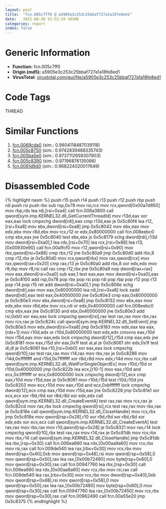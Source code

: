 ```yaml
---
layout: post
title:  "fcn.005c7ff0 @ a5905e3c253c25bbaf727a1a18fe8ed1"
date:   2021-08-30 15:52:19 +0300
categories: report
index: false
---
```


# Generic Information
- **Function:** fcn.005c7ff0
- **Origin (md5):** a5905e3c253c25bbaf727a1a18fe8ed1
- **VirusTotal:** [virustotal.com/gui/file/a5905e3c253c25bbaf727a1a18fe8ed1][virustotal_ref]

# Code Tags
<span class="tag" id="THREAD">THREAD</span>


# Similar Functions

1. [fcn.0069cda0][similar_1_ref] (sim.: 0.9804118487039118)
2. [fcn.005c8750][similar_2_ref] (sim.: 0.9742839488335743)
3. [fcn.005ba5e0][similar_3_ref] (sim.: 0.9737112659307903)
4. [fcn.005c8390][similar_4_ref] (sim.: 0.97196876135066)
5. [fcn.0061d9d0][similar_5_ref] (sim.: 0.968224020017649)


# Disassembled Code

{% highlight nasm %}
push r15
push r14
push r13
push r12
push rbp
push rdi
push rsi
push rbx
sub rsp,0x78
mov rsi,rcx
mov rcx,qword[0x00a7d850]
mov rbp,rdx
lea rdi,[rsi+0xa4]
call fcn.006a3800
call qword[sym.imp.KERNEL32.dll_GetCurrentThreadId]
mov r13d,eax
xor eax,eax
lock cmpxchg dword[rdi],eax
cmp r13d,eax
je 0x5c80f4
lea r12,[rsi+0xa8]
mov ebx,dword[rsi+0xa8]
jmp 0x5c8042
mov ebx,eax
mov edx,ebx
mov r8d,ebx
mov rcx,r12
or edx,0x80000000
call fcn.008eebc0
cmp ebx,eax
jne 0x5c8040
test ebx,ebx
js 0x5c8179
xchg dword[rdi],r13d
mov dword[rsi+0xa0],1
lea rdx,[rsi+0x70]
lea rcx,[rsi+0x88]
lea r13,[0x00930e90]
call fcn.00a1fcf0
mov r12,qword[rsi+0x90]
mov rbx,qword[rsi+0x88]
cmp rbx,r12
jne 0x5c80a9
jmp 0x5c80d0
add rbx,8
cmp r12,rbx
je 0x5c80d0
mov rcx,qword[rbx]
mov rax,qword[rcx]
mov rax,qword[rax+0x20]
cmp rax,r13
je 0x5c80a0
add rbx,8
xor edx,edx
mov r9,rbp
mov r8,rsi
call rax
cmp r12,rbx
jne 0x5c80a9
nop dword[rax+rax]
mov eax,dword[rsi+0xa0]
sub eax,1
test eax,eax
mov dword[rsi+0xa0],eax
je 0x5c8100
add rsp,0x78
pop rbx
pop rsi
pop rdi
pop rbp
pop r12
pop r13
pop r14
pop r15
ret
add dword[rsi+0xa0],1
jmp 0x5c806e
xchg dword[rdi],eax
mov eax,0x80000000
lea rdi,[rsi+0xa8]
lock xadd dword[rdi],eax
test eax,0x40000000
jne 0x5c80e3
cmp eax,0x80000000
je 0x5c80e3
mov ebx,dword[rsi+0xa8]
jmp 0x5c8132
mov ebx,eax
mov edx,ebx
mov r8d,ebx
mov rcx,rdi
or edx,0x40000000
call fcn.008eebc0
cmp ebx,eax
jne 0x5c8130
and ebx,0x40000000
jne 0x5c80e3
add rsi,0xb0
xor eax,eax
lock cmpxchg qword[rsi],rax
test rax,rax
mov rbx,rax
mov rcx,rax
je 0x5c824c
call qword[sym.imp.KERNEL32.dll_SetEvent]
jmp 0x5c80e3
mov edx,dword[rsi+0xa8]
jmp 0x5c8183
mov edx,eax
lea eax,[rdx+1]
mov r10d,edx
or r10d,0x80000000
test edx,edx
cmovns eax,r10d
mov r15d,eax
mov eax,edx
lock cmpxchg dword[r12],r15d
cmp eax,edx
jne 0x5c8181
mov eax,r15d
shr eax,0x1f
test al,al
je 0x5c8061
shr edx,0x1f
test dl,dl
je 0x5c8061
lea r10,[rsi+0xb0]
xor eax,eax
lock cmpxchg qword[r10],rax
test rax,rax
mov r14,rax
mov rbx,rax
je 0x5c8286
mov r14d,0xffffffff
and r15d,0x7fffffff
xor r8d,r8d
mov edx,r14d
mov rcx,rbx
call qword[sym.imp.KERNEL32.dll_WaitForSingleObjectEx]
mov r10d,r15d
or r10d,0x40000000
jmp 0x5c822b
lea ecx,[r10-1]
mov eax,r10d
and ecx,0x3fffffff
or ecx,0x80000000
lock cmpxchg dword[r12],ecx
cmp eax,r10d
mov r15d,eax
je 0x5c8061
mov r10d,r15d
test r10d,r10d
jns 0x5c8203
mov ecx,r10d
mov eax,r10d
and ecx,0xbfffffff
lock cmpxchg dword[r12],ecx
cmp eax,r10d
mov r15d,eax
jne 0x5c8228
jmp 0x5c81e1
xor ecx,ecx
xor r9d,r9d
xor r8d,r8d
xor edx,edx
call qword[sym.imp.KERNEL32.dll_CreateEventA]
test rax,rax
mov rcx,rax
je 0x5c82cd
mov rax,rbx
lock cmpxchg qword[rsi],rcx
test rax,rax
mov rbx,rax
je 0x5c816e
call qword[sym.imp.KERNEL32.dll_CloseHandle]
mov rcx,rbx
jmp 0x5c816e
mov qword[rsp+0x28],r10
xor r9d,r9d
xor r8d,r8d
xor edx,edx
xor ecx,ecx
call qword[sym.imp.KERNEL32.dll_CreateEventA]
test rax,rax
mov rbx,rax
mov r10,qword[rsp+0x28]
je 0x5c8321
mov rax,r14
lock cmpxchg qword[r10],rbx
test rax,rax
mov r14,rax
je 0x5c81db
mov rcx,rbx
mov rbx,r14
call qword[sym.imp.KERNEL32.dll_CloseHandle]
jmp 0x5c81db
lea rbx,[rsp+0x30]
call fcn.006ea660
lea rdx,[0x00aa9a60]
mov rcx,rbx
mov rsi,rax
call fcn.009de540
lea rax,[rbx+0x30]
mov rcx,rbx
mov dword[rsp+0x40],0xb
mov qword[rsp+0x48],rsi
mov qword[rsp+0x58],0
mov qword[rsp+0x50],rax
lea rax,[0x00b72480]
mov byte[rsp+0x60],0
mov qword[rsp+0x30],rax
call fcn.00947760
lea rbx,[rsp+0x30]
call fcn.006ea660
lea rdx,[0x00aa9a60]
mov rcx,rbx
mov rsi,rax
call fcn.009de540
lea rax,[rbx+0x30]
mov rcx,rbx
mov dword[rsp+0x40],0xb
mov qword[rsp+0x48],rsi
mov qword[rsp+0x58],0
mov qword[rsp+0x50],rax
lea rax,[0x00b72480]
mov byte[rsp+0x60],0
mov qword[rsp+0x30],rax
call fcn.00947760
lea rax,[0x00b72450]
mov rcx,rbx
mov qword[rsp+0x30],rax
call fcn.00962490
call fcn.00a55e20
jmp 0x5c8375
{% endhighlight %}


[similar_1_ref]: /report/fcn.0069cda0@a5905e3c253c25bbaf727a1a18fe8ed1
[similar_2_ref]: /report/fcn.005c8750@a5905e3c253c25bbaf727a1a18fe8ed1
[similar_3_ref]: /report/fcn.005ba5e0@a5905e3c253c25bbaf727a1a18fe8ed1
[similar_4_ref]: /report/fcn.005c8390@a5905e3c253c25bbaf727a1a18fe8ed1
[similar_5_ref]: /report/fcn.0061d9d0@a5905e3c253c25bbaf727a1a18fe8ed1
[virustotal_ref]: https://www.virustotal.com/gui/file/a5905e3c253c25bbaf727a1a18fe8ed1